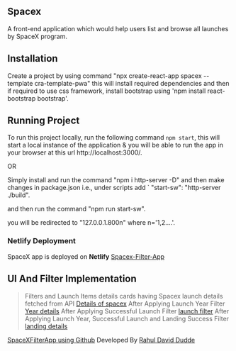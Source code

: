 ## Spacex

A front-end application which would help users list and browse all launches by SpaceX program.

## Installation

Create a project by using command "npx create-react-app spacex --template cra-template-pwa" this will install required dependencies and then if required to use css framework, install bootstrap using 'npm install react-bootstrap bootstrap'.

## Running Project

To run this project locally, run the following command `npm start`, this will start a local instance of the application & you will be able to run the app in your browser at this url http://localhost:3000/.

OR

Simply install and run the command "npm i http-server -D" and then make changes in package.json i.e., under scripts add ` "start-sw": "http-server ./build".

and then run the command "npm run start-sw".

you will be redirected to "127.0.0.1.800n" where n='1,2....'.

### Netlify Deployment

SpaceX app is deployed on **Netlify** [Spacex-Filter-App](https://spacex-filter-app.netlify.app/)

## UI And Filter Implementation

> Filters and Launch Items details cards having Spacex launch details fetched from API
[Details of spacex](https://ibb.co/JrQwrQd)
> After Applying Launch Year Filter
[Year details](https://ibb.co/VBgY0Rk)
> After Applying Successful Launch Filter
[launch filter](https://ibb.co/Rh4vrj5)
> After Applying Launch Year, Successful Launch and Landing Success Filter
[landing details](https://ibb.co/Hg7JNkZ)

[SpaceXFilterApp using Github](https://rahuldavid30.github.io/spacex-filter/)
Developed By [Rahul David Dudde](https://github.com/RahulDavid30)
